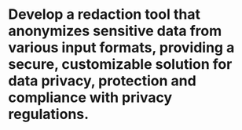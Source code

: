 # Develop a redaction tool that anonymizes sensitive data from various input formats, providing a secure, customizable solution for data privacy, protection and compliance with privacy regulations.